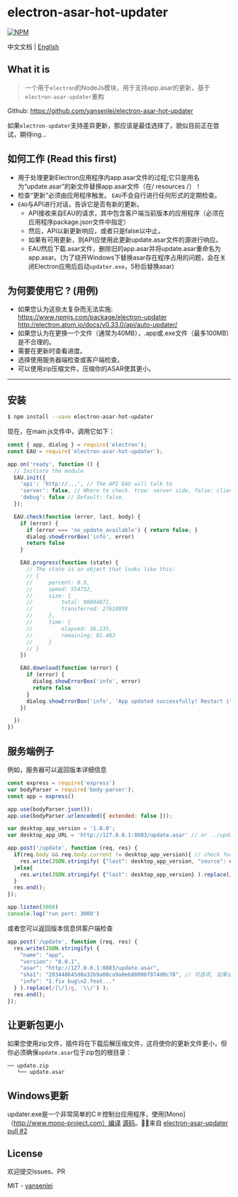 # electron-asar-hot-updater
[![NPM](https://user-gold-cdn.xitu.io/2018/12/17/167ba2fc49bb1b2e?w=384&h=56&f=png&s=4570)](https://nodei.co/npm/electron-asar-hot-updater/)

中文文档 | [English](README.md)

## What it is

> 一个用于`electron`的NodeJs模块，用于支持app.asar的更新，基于`electron-asar-updater`重构

Github: https://github.com/yansenlei/electron-asar-hot-updater

如果`electron-updater`支持差异更新，那应该是最佳选择了，貌似目前正在尝试，期待ing...

## 如何工作 (Read this first)
* 用于处理更新Electron应用程序内app.asar文件的过程;它只是用名为“update.asar”的新文件替换app.asar文件（在/ resources /）！
* 检查“更新”必须由应用程序触发。 `EAU`不会自行进行任何形式的定期检查。
* `EAU`与API进行对话，告诉它是否有新的更新。
    * API接收来自EAU的请求，其中包含客户端当前版本的应用程序（必须在应用程序package.json文件中指定）
    * 然后，API以新更新响应，或者只是false以中止。
    * 如果有可用更新，则API应使用此更新update.asar文件的源进行响应。
    * EAU然后下载.asar文件，删除旧的app.asar并将update.asar重命名为app.asar。(为了绕开Windows下替换asar存在程序占用的问题，会在关闭Electron应用后启动`updater.exe`，5秒后替换asar)

## 为何要使用它 ? (用例)
* 如果您认为这些太复杂而无法实施:
https://www.npmjs.com/package/electron-updater
http://electron.atom.io/docs/v0.33.0/api/auto-updater/
* 如果您认为在更换一个文件（通常为40MB），.app或.exe文件（最多100MB）是不合理的。
* 需要在更新时查看进度。
* 选择使用服务器端检查或客户端检查。
* 可以使用zip压缩文件，压缩你的ASAR使其更小。

---

## 安装
```bash
$ npm install --save electron-asar-hot-updater
```
现在，在main.js文件中，调用它如下：
```js
const { app, dialog } = require('electron');
const EAU = require('electron-asar-hot-updater');

app.on('ready', function () {
  // Initiate the module
  EAU.init({
    'api': 'http://...', // The API EAU will talk to
    'server': false, // Where to check. true: server side, false: client side, default: true.
    'debug': false // Default: false.
  });

  EAU.check(function (error, last, body) {
    if (error) {
      if (error === 'no_update_available') { return false; }
      dialog.showErrorBox('info', error)
      return false
    }

    EAU.progress(function (state) {
      // The state is an object that looks like this:
      // {
      //     percent: 0.5,               
      //     speed: 554732,              
      //     size: {
      //         total: 90044871,        
      //         transferred: 27610959   
      //     },
      //     time: {
      //         elapsed: 36.235,        
      //         remaining: 81.403       
      //     }
      // }
    })

    EAU.download(function (error) {
      if (error) {
        dialog.showErrorBox('info', error)
        return false
      }
      dialog.showErrorBox('info', 'App updated successfully! Restart it please.')
    })

  })
})
```

## 服务端例子
例如，服务器可以返回版本详细信息
```js
const express = require('express')
var bodyParser = require('body-parser');
const app = express()

app.use(bodyParser.json());
app.use(bodyParser.urlencoded({ extended: false }));

var desktop_app_version = '1.0.0';
var desktop_app_URL = 'http://127.0.0.1:8083/update.asar' // or ../update.zip

app.post('/update', function (req, res) {
  if(req.body && req.body.current != desktop_app_version){ // check for server side
    res.write(JSON.stringify( {"last": desktop_app_version, "source": desktop_app_URL} ).replace(/[\/]/g, '\\/') );
  }else{
    res.write(JSON.stringify( {"last": desktop_app_version} ).replace(/[\/]/g, '\\/') );
  }
  res.end();
});

app.listen(3000)
console.log('run port: 3000')
```
或者您可以返回版本信息供客户端检查
```js
app.post('/update', function (req, res) {
  res.write(JSON.stringify( {
    "name": "app",
    "version": "0.0.1",
    "asar": "http://127.0.0.1:8083/update.asar",
    "sha1": "203448645d8a32b9a08ca9a0eb88006f874d0c78", // 可选项, 如果设置将会验证`asar`文件的合法性
    "info": "1.fix bug\n2.feat..."
  } ).replace(/[\/]/g, '\\/') );
  res.end();
});
```
## 让更新包更小
如果您使用zip文件，插件将在下载后解压缩文件，这将使你的更新文件更小，但你必须确保`update.asar`位于zip包的根目录：
```
── update.zip
   └── update.asar
```
## Windows更新
updater.exe是一个非常简单的C＃控制台应用程序，使用[Mono]（http://www.mono-project.com）编译 [源码](./updater.cs)。来自 [electron-asar-updater pull #2](https://github.com/whitesmith/electron-asar-updater/pull/2)

## License

欢迎提交Issues、PR

MIT - [yansenlei](https://github.com/yansenlei)